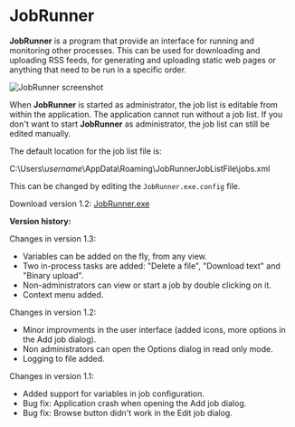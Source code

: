 # JobRunner
**JobRunner** is a program that provide an interface for running and monitoring other processes. This can be used for downloading and uploading RSS feeds, for generating and uploading static web pages or anything that need to be run in a specific order.

![JobRunner screenshot](http://imghost.winsoft.se/upload/857971586771823jobrunner.jpg "JobRunner screenshot")

When **JobRunner** is started as administrator, the job list is editable from within the application. The application cannot run without a job list. If you don't want to start **JobRunner** as administrator, the job list can still be edited manually.

The default location for the job list file is:

C:\Users\\*username*\AppData\Roaming\JobRunnerJobListFile\jobs.xml

This can be changed by editing the `JobRunner.exe.config` file.

Download version 1.2: [JobRunner.exe](http://winsoft.se/files/JobRunner.exe)

**Version history:**

Changes in version 1.3:

- Variables can be added on the fly, from any view.
- Two in-process tasks are added: "Delete a file", "Download text" and "Binary upload".
- Non-administrators can view or start a job by double clicking on it.
- Context menu added.

Changes in version 1.2:

- Minor improvments in the user interface (added icons, more options in the Add job dialog).
- Non administrators can open the Options dialog in read only mode.
- Logging to file added.

Changes in version 1.1:

- Added support for variables in job configuration.
- Bug fix: Application crash when opening the Add job dialog.
- Bug fix: Browse button didn't work in the Edit job dialog.
